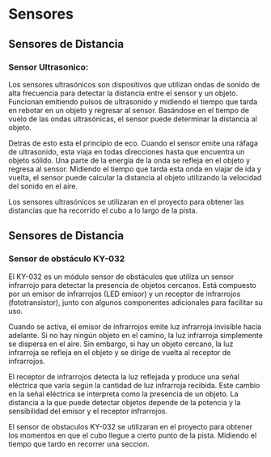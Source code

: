 # Sensores

## Sensores de Distancia

### Sensor Ultrasonico:

Los sensores ultrasónicos son dispositivos que utilizan ondas de sonido de alta frecuencia para detectar la distancia entre el sensor y un objeto. Funcionan emitiendo pulsos de ultrasonido y midiendo el tiempo que tarda en rebotar en un objeto y regresar al sensor. Basándose en el tiempo de vuelo de las ondas ultrasónicas, el sensor puede determinar la distancia al objeto.

Detras de esto esta el principio de eco. Cuando el sensor emite una ráfaga de ultrasonido, esta viaja en todas direcciones hasta que encuentra un objeto sólido. Una parte de la energía de la onda se refleja en el objeto y regresa al sensor. Midiendo el tiempo que tarda esta onda en viajar de ida y vuelta, el sensor puede calcular la distancia al objeto utilizando la velocidad del sonido en el aire.

Los sensores ultrasónicos se utilizaran en el proyecto para obtener las distancias que ha recorrido el cubo a lo largo de la pista.


## Sensores de Distancia

### Sensor de obstáculo KY-032

El KY-032 es un módulo sensor de obstáculos que utiliza un sensor infrarrojo para detectar la presencia de objetos cercanos. Está compuesto por un emisor de infrarrojos (LED emisor) y un receptor de infrarrojos (fototransistor), junto con algunos componentes adicionales para facilitar su uso.

Cuando se activa, el emisor de infrarrojos emite luz infrarroja invisible hacia adelante. Si no hay ningún objeto en el camino, la luz infrarroja simplemente se dispersa en el aire. Sin embargo, si hay un objeto cercano, la luz infrarroja se refleja en el objeto y se dirige de vuelta al receptor de infrarrojos.

El receptor de infrarrojos detecta la luz reflejada y produce una señal eléctrica que varía según la cantidad de luz infrarroja recibida. Este cambio en la señal eléctrica se interpreta como la presencia de un objeto. La distancia a la que puede detectar objetos depende de la potencia y la sensibilidad del emisor y el receptor infrarrojos.

El sensor de obstaculos KY-032 se utilizaran en el proyecto para obtener los momentos en que el cubo llegue a cierto punto de la pista. Midiendo el tiempo que tardo en recorrer una seccion.